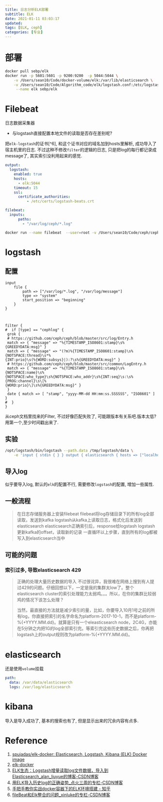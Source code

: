 ```yaml
---
title: 日志分析ELK部署
subtitle: ELK
date: 2021-01-11 03:03:17
updated:
tags: [ELK, ceph]
categories: [专业]
---
```



# 部署
``` bash
docker pull sebp/elk
docker run -p 5601:5601 -p 9200:9200  -p 5044:5044 \
    -v /Users/sean10/Code/docker-volume/elk:/var/lib/elasticsearch \
    -v /Users/sean10/Code/Algorithm_code/elk/logstash.conf:/etc/logstash/conf.d/logstash.conf\
     --name elk sebp/elk
```

# Filebeat
日志数据采集器

* 与logstash直接配置本地文件的读取是否存在差别呢?

把`elk-logstash`的证书[^6], 和这个证书对应的域名加到hosts里解析, 成功导入了宿主机里的日志. 不过这种不修改`filter`的逻辑的日志, 只是把log的每行都记录成message了, 其实索引没利用起来的感觉.
``` yml
output:
  logstash:
    enabled: true
    hosts:
      - elk:5044
    timeout: 15
    ssl:
      certificate_authorities:
          - /etc/certs/logstash-beats.crt

filebeat:
  inputs:
      paths:
        - "/var/log/ceph/*.log"

```


``` bash
docker run --name filebeat  --user=root -v /Users/sean10/Code/ceph/ceph-14.2.9/src/out:/var/log/ceph -v /Users/sean10/Code/Algorithm_code/elk/logstash-beats.crt:/etc/certs/logstash-beats.crt -v /Users/sean10/Code/Algorithm_code/elk/filebeat.yml:/usr/share/filebeat/filebeat.yml -v /Users/sean10/Code/Algorithm_code/elk/hosts:/etc/hosts elastic/filebeat:7.10.1
```

# logstash

## 配置 
``` 
input
    file {
        path => ["/var/log/*.log", "/var/log/message"]
        type => "system"
        start_position => "beginning"
    }
}



filter {
#  if [type] == "cephlog" {
 grok {
 # https://github.com/ceph/ceph/blob/master/src/log/Entry.h
 match => { "message" => "%{TIMESTAMP_ISO8601:stamp}\s%{GREEDYDATA:msg}" }
 match => { "message" => "(?m)%{TIMESTAMP_ISO8601:stamp}\s%{NOTSPACE:thread}\s*%
{INT:prio}\s(%{WORD:subsys}|):?\s%{GREEDYDATA:msg}" }
 # https://github.com/ceph/ceph/blob/master/src/common/LogEntry.h
 match => { "message" => "%{TIMESTAMP_ISO8601:stamp}\s%{NOTSPACE:name}\s%
{NOTSPACE:who_type}\s%{NOTSPACE:who_addr}\s%{INT:seq}\s:\s%{PROG:channel}\s\[%
{WORD:prio}\]\s%{GREEDYDATA:msg}" }
 }
 date { match => [ "stamp", "yyyy-MM-dd HH:mm:ss.SSSSSS", "ISO8601" ] }
#  }
}
```
从ceph文档里找来的Filter, 不过好像匹配失败了, 可能跟版本有关系吧.版本太低? 用第一个,至少时间戳出来了.

## 实验
``` bash
/opt/logstash/bin/logstash --path.data /tmp/logstash/data \
    -e 'input { stdin { } } output { elasticsearch { hosts => ["localhost"] } }'
```

## 导入log

似乎要导入log, 默认的`elk`的配置不行, 需要修改`logstash`的配置, 增加一些属性.

## 一般流程
> 在日志存储服务器上安装filebeat
> filebeat将log存储目录下的所有log全部读取，发送到kafka
> logstash从kafka上读取日志，格式化后发送到elasticsearch
> elasticsearch正确索引后，response给logstash
> logstash更新kafka的offset，读取新的记录
> 一直循环以上步骤，直到所有的log都被写入到elasticsearch当中

## 可能的问题
### 索引过多, 导致elasticsearch 429
> 正确的处理大量历史数据的导入
> 不过很诧异，我很难在网络上搜到有人提过429的问题。仔细回想以下，一定是我的集群太low了。整个elasticsearch cluster的索引处理能力太弱鸡。。。所以，在你的集群比较弱鸡的情况下该怎么处理？
> 
> 当然，最直接的方法就是减少索引的量，比如，你要导入10月1号之前的所有log，你直接把索引的名字命名为platform-2017-10-1，而不是platform-%{+YYYY.MM.dd}。就算是只有一个eleasticsearch node，2C4G，亦能在5分钟之内把1G的log全部索引完。等索引完这些历史数据之后，你再把logstash上的output规则改为platform-%{+YYYY.MM.dd}。

# elasticsearch
还是使用`volume`挂载
``` yml
path:
  data: /var/data/elasticsearch
  logs: /var/log/elasticsearch
```

# kibana 
导入是导入成功了, 基本的搜索也有了, 但是显示出来的冗余内容有点多.

# Reference
1. [spujadas/elk\-docker: Elasticsearch, Logstash, Kibana \(ELK\) Docker image](https://github.com/spujadas/elk-docker)
2. [elk\-docker](https://elk-docker.readthedocs.io/#usage)
3. [ELK生态：Logstash增量读取log文件数据，导入到Elasticsearch\_alan\_liuyue的博客\-CSDN博客](https://blog.csdn.net/alan_liuyue/article/details/92582101)
4. [用ELK导入历史log的正确姿势\_点火三周的专栏\-CSDN博客](https://blog.csdn.net/u013613428/article/details/78216068)
5. [手把手教你实战docker容器下的ELK环境搭建 \- 知乎](https://zhuanlan.zhihu.com/p/107346014)
6. [fileBeat和Elk整合的问题\_xinluke的专栏\-CSDN博客](https://blog.csdn.net/xinluke/article/details/52121906)